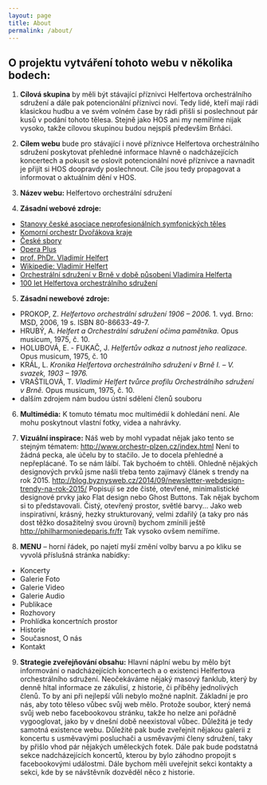 ```yaml
---
layout: page
title: About
permalink: /about/
---
```

## O projektu vytváření tohoto webu v několika bodech:

1. **Cílová skupina** by měli být stávající příznivci Helfertova orchestrálního sdružení a dále pak potencionální příznivci noví. Tedy lidé, kteří mají rádi klasickou hudbu a ve svém volném čase by rádi přišli si poslechnout pár kusů v podání tohoto tělesa. Stejně jako HOS ani my nemíříme nijak vysoko, takže cílovou skupinou budou nejspíš především Brňáci.

2. **Cílem webu** bude pro stávající i nové příznivce Helfertova orchestrálního sdružení poskytovat přehledné informace hlavně o nadcházejících koncertech a pokusit se oslovit potencionální nové příznivce a navnadit je přijít si HOS doopravdy poslechnout. Cíle jsou tedy propagovat a informovat o aktuálním dění v HOS.

3. **Název webu:** Helfertovo orchestrální sdružení

4. **Zásadní webové zdroje:**

* [Stanovy české asociace neprofesionálních symfonických těles](http://www.ankst.cz/008/stanovy.aspx)
* [Komorní orchestr Dvořákova kraje](http://www.kodk.cz/orchestr/)
* [České sbory](http://www.ceskesbory.cz/index.php)
* [Opera Plus](http://operaplus.cz/z-janackova-odpurce-se-stal-jeho-propagatorem/)
* [prof. PhDr. Vladimír Helfert](http://encyklopedie.brna.cz/home-mmb/?acc=profil_osobnosti&load=100)
* [Wikipedie: Vladimír Helfert](https://cs.wikipedia.org/wiki/Vladim%C3%ADr_Helfert)
* [Orchestrální sdružení v Brně v době působení Vladimíra Helferta](http://is.muni.cz/th/361629/ff_b/Bakalarska_diplomova_prace.pdf)
* [100 let Helfertova orchestrálního sdružení](http://is.muni.cz/th/80520/pedf_m/diplomka.pdf)


5. **Zásadní newebové zdroje:**

* PROKOP, Z. *Helfertovo orchestrální sdružení 1906 – 2006.* 1. vyd. Brno: MSD, 2006, 19 s. ISBN 80-86633-49-7.
* HRUBÝ, A. *Helfert a Orchestrální sdružení očima pamětníka.* Opus musicum, 1975, č. 10.
* HOLUBOVÁ, E. - FUKAČ, J. *Helfertův odkaz a nutnost jeho realizace.* Opus musicum, 1975, č. 10
* KRÁL, L. *Kronika Helfertova orchestrálního sdružení v Brně I. – V.  svazek, 1903 – 1976.*
* VRAŠTILOVÁ, T. *Vladimír Helfert tvůrce profilu Orchestrálního sdružení v Brně.* Opus musicum, 1975, č. 10.
* dalším zdrojem nám budou ústní sdělení členů souboru

6. **Multimédia:** K tomuto tématu moc multimédií k dohledání není. Ale mohu poskytnout vlastní fotky, videa a nahrávky.

7. **Vizuální inspirace:** Náš web by mohl vypadat nějak jako tento se stejným tématem: http://www.orchestr-plzen.cz/index.html Není to žádná pecka, ale účelu by to stačilo. Je to docela přehledné a nepřeplácané. To se nám láíbí. Tak bychoém to chtěli.
Ohledně nějakých designových prvků jsme našli třeba tento zajímavý článek s trendy na rok 2015. http://blog.byznysweb.cz/2014/09/newsletter-webdesign-trendy-na-rok-2015/ Popisují se zde čisté, otevřené, minimalistické designové prvky jako Flat design nebo Ghost Buttons. Tak nějak bychom si to představovali. Čistý, otevřený prostor, světlé barvy... 
Jako web inspirativní, krásný, hezky strukturovaný, velmi zdařilý (a taky pro nás dost těžko dosažitelný svou úrovní) bychom zmínili ještě http://philharmoniedeparis.fr/fr
Tak vysoko ovšem nemíříme.

8. **MENU** – horní řádek, po najetí myší změní volby barvu a po kliku se vyvolá příslušná stránka nabídky:

* Koncerty
* Galerie Foto
* Galerie Video
* Galerie Audio
* Publikace
* Rozhovory
* Prohlídka koncertních prostor
* Historie
* Současnost, O nás
* Kontakt

9. **Strategie zveřejňování obsahu:** Hlavní náplní webu by mělo být informování o nadcházejících koncertech a o existenci Helfertova orchestrálního sdružení. Neočekáváme nějaký masový fanklub, který by denně hltal informace ze zákulisí, z historie, či příběhy jednolivých členů. To by ani při nejlepší vůli nebylo možné naplnit. Základní je pro nás, aby toto těleso vůbec svůj web mělo. Protože soubor, který nemá svůj web nebo facebookovou stránku, takže ho nelze ani pořádně vygooglovat, jako by v dnešní době neexistoval  vůbec. Důležitá je tedy samotná existence webu. Důležité pak bude zveřejnit nějakou galerii z koncertu s usměvavými posluchači a usměvavými členy sdružení, taky by přišlo vhod pár nějakých uměleckých fotek. Dále pak bude podstatná sekce nadcházejících koncertů, kterou by bylo záhodno propojit s facebookovými událostmi. Dále bychom měli uveřejnit sekci kontakty a sekci, kde by se návštěvník dozvěděl něco z historie.




